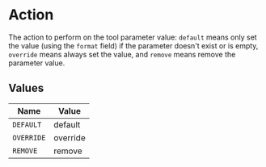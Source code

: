 # Action

The action to perform on the tool parameter value: `default` means only set the value (using the `format` field) if the parameter doesn't exist or is empty, `override` means always set the value, and `remove` means remove the parameter value.


## Values

| Name       | Value      |
| ---------- | ---------- |
| `DEFAULT`  | default    |
| `OVERRIDE` | override   |
| `REMOVE`   | remove     |